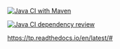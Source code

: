 [![Java CI with Maven](https://github.com/aousmoi/TP/actions/workflows/maven.yml/badge.svg)](https://github.com/aousmoi/TP/actions/workflows/maven.yml)

[![Java CI dependency review](https://github.com/aousmoi/TP/actions/workflows/maven.yml/badge.svg)](https://github.com/aousmoi/TP/actions/workflows/dependency-review.yml)


https://tp.readthedocs.io/en/latest/#
